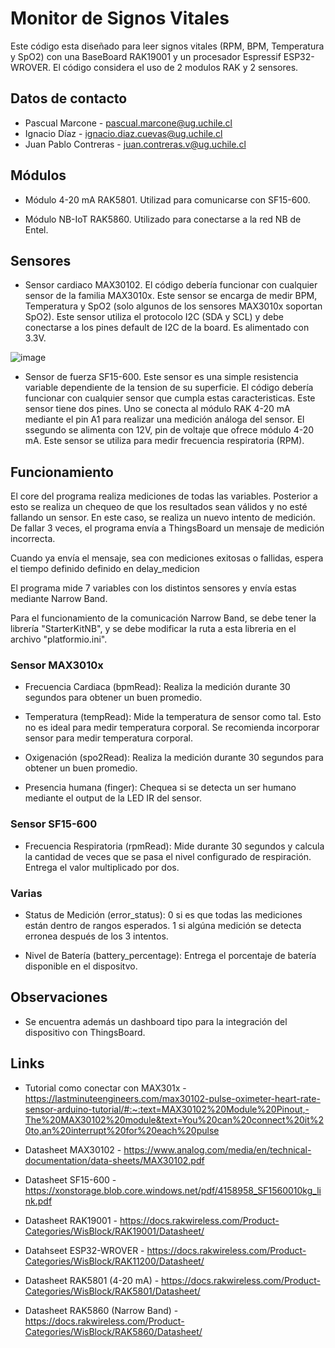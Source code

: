 # Monitor de Signos Vitales

Este código esta diseñado para leer signos vitales (RPM, BPM, Temperatura y SpO2) con una BaseBoard RAK19001 y un procesador Espressif ESP32-WROVER. El código considera el uso
de 2 modulos RAK y 2 sensores.

## Datos de contacto
- Pascual Marcone - pascual.marcone@ug.uchile.cl
- Ignacio Díaz - ignacio.diaz.cuevas@ug.uchile.cl
- Juan Pablo Contreras - juan.contreras.v@ug.uchile.cl

## Módulos
- Módulo 4-20 mA RAK5801. Utilizad para comunicarse con SF15-600.

- Módulo NB-IoT RAK5860. Utilizado para conectarse a la red NB de Entel.

## Sensores
- Sensor cardiaco MAX30102. El código debería funcionar con cualquier sensor de la familia MAX3010x. Este sensor se encarga de medir BPM, Temperatura y SpO2 (solo algunos de los sensores MAX3010x soportan SpO2). Este sensor utiliza el protocolo I2C (SDA y SCL) y debe conectarse a los pines default de I2C de la board. Es alimentado con 3.3V.
  
![image](https://github.com/pmarconep/Monitor-Remoto-de-Signos-Vitales/assets/49997440/297f6314-ea26-46cc-abbf-30506f8fde7e)

- Sensor de fuerza SF15-600. Este sensor es una simple resistencia variable dependiente de la tension de su superficie. El código debería funcionar con cualquier sensor que cumpla estas caracteristicas. Este sensor tiene dos pines. Uno se conecta al módulo RAK 4-20 mA mediante el pin A1 para realizar una medición análoga del sensor. El ssegundo se alimenta con 12V, pin de voltaje que ofrece módulo 4-20 mA. Este sensor se utiliza para medir frecuencia respiratoria (RPM).

## Funcionamiento

El core del programa realiza mediciones de todas las variables. Posterior a esto se realiza un chequeo de que los resultados sean válidos y no esté fallando un sensor. En este caso, se realiza un nuevo intento de medición. De fallar 3 veces, el programa envía a ThingsBoard un mensaje de medición incorrecta. 

Cuando ya envía el mensaje, sea con mediciones exitosas o fallidas, espera el tiempo definido definido en delay_medicion

El programa mide 7 variables con los distintos sensores y envía estas mediante Narrow Band.

Para el funcionamiento de la comunicación Narrow Band, se debe tener la librería "StarterKitNB", y se debe modificar la ruta a esta libreria en el archivo "platformio.ini".

### Sensor MAX3010x
- Frecuencia Cardiaca (bpmRead): Realiza la medición durante 30 segundos para obtener un buen promedio.
  
- Temperatura (tempRead): Mide la temperatura de sensor como tal. Esto no es ideal para medir temperatura corporal. Se recomienda incorporar sensor para medir temperatura corporal.
  
- Oxigenación (spo2Read): Realiza la medición durante 30 segundos para obtener un buen promedio.
  
- Presencia humana (finger): Chequea si se detecta un ser humano mediante el output de la LED IR del sensor. 

### Sensor SF15-600
- Frecuencia Respiratoria (rpmRead): Mide durante 30 segundos y calcula la cantidad de veces que se pasa el nivel configurado de respiración. Entrega el valor multiplicado por dos.

### Varias
- Status de Medición (error_status): 0 si es que todas las mediciones están dentro de rangos esperados. 1 si algúna medición se detecta erronea después de los 3 intentos.
  
- Nivel de Batería (battery_percentage): Entrega el porcentaje de batería disponible en el dispositvo.

## Observaciones

- Se encuentra además un dashboard tipo para la integración del dispositivo con ThingsBoard.

## Links

- Tutorial como conectar con MAX301x - https://lastminuteengineers.com/max30102-pulse-oximeter-heart-rate-sensor-arduino-tutorial/#:~:text=MAX30102%20Module%20Pinout,-The%20MAX30102%20module&text=You%20can%20connect%20it%20to,an%20interrupt%20for%20each%20pulse

- Datasheet MAX30102 - https://www.analog.com/media/en/technical-documentation/data-sheets/MAX30102.pdf
  
- Datasheet SF15-600 - https://xonstorage.blob.core.windows.net/pdf/4158958_SF1560010kg_link.pdf

- Datasheet RAK19001 - https://docs.rakwireless.com/Product-Categories/WisBlock/RAK19001/Datasheet/

- Datahseet ESP32-WROVER - https://docs.rakwireless.com/Product-Categories/WisBlock/RAK11200/Datasheet/

- Datasheet RAK5801 (4-20 mA) - https://docs.rakwireless.com/Product-Categories/WisBlock/RAK5801/Datasheet/

- Datasheet RAK5860 (Narrow Band) - https://docs.rakwireless.com/Product-Categories/WisBlock/RAK5860/Datasheet/
